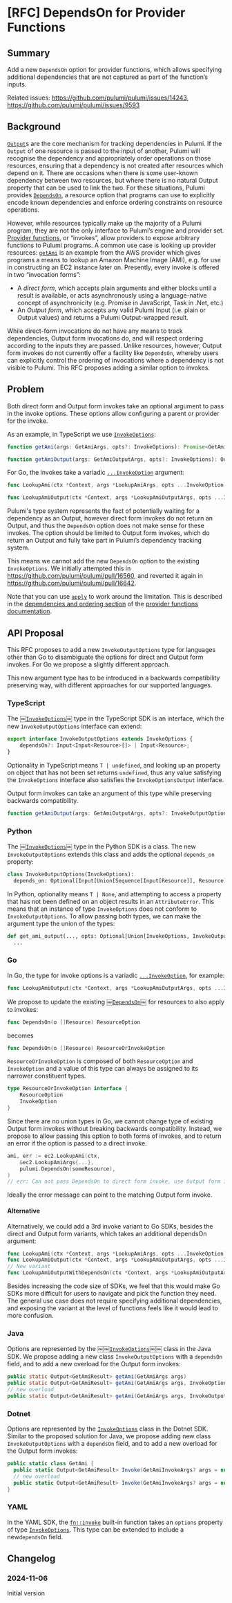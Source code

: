# [RFC] DependsOn for Provider Functions

## Summary

Add a new `DependsOn` option for provider functions, which allows specifying additional dependencies that are not captured as part of the function’s inputs.

Related issues: https://github.com/pulumi/pulumi/issues/14243, https://github.com/pulumi/pulumi/issues/9593

## Background

[`Output`](https://www.pulumi.com/docs/iac/concepts/inputs-outputs/#outputs)s are the core mechanism for tracking dependencies in Pulumi. If the `Output` of one resource is passed to the input of another, Pulumi will recognise the dependency and appropriately order operations on those resources, ensuring that a dependency is not created after resources which depend on it. There are occasions when there is some user-known dependency between two resources, but where there is no natural Output property that can be used to link the two. For these situations, Pulumi provides [`DependsOn`](https://www.pulumi.com/docs/iac/concepts/options/dependson/), a resource option that programs can use to explicitly encode known dependencies and enforce ordering constraints on resource operations.

However, while resources typically make up the majority of a Pulumi program, they are not the only interface to Pulumi’s engine and provider set. [Provider functions](https://www.pulumi.com/docs/iac/concepts/resources/functions/), or “invokes”, allow providers to expose arbitrary functions to Pulumi programs. A common use case is looking up provider resources: [`getAmi`](https://www.pulumi.com/registry/packages/aws/api-docs/ec2/getami/) is an example from the AWS provider which gives programs a means to lookup an Amazon Machine Image (AMI), e.g. for use in constructing an EC2 instance later on. Presently, every invoke is offered in two “invocation forms”:
* A *direct form*, which accepts plain arguments and either blocks until a result is available, or acts asynchronously using a language-native concept of asynchronicity (e.g. Promise in JavaScript, Task in .Net, etc.)
* An *Output form*, which accepts any valid Pulumi Input (i.e. plain or Output values) and returns a Pulumi Output-wrapped result.

While direct-form invocations do not have any means to track dependencies, Output form invocations do, and will respect ordering according to the inputs they are passed. Unlike resources, however, Output form invokes do not currently offer a facility like `DependsOn`, whereby users can explicitly control the ordering of invocations where a dependency is not visible to Pulumi. This RFC proposes adding a similar option to invokes.

## Problem

Both direct form and Output form invokes take an optional argument to pass in the invoke options. These options allow configuring a parent or provider for the invoke.

As an example, in TypeScript we use [`InvokeOptions`](https://www.pulumi.com/docs/reference/pkg/nodejs/pulumi/pulumi/interfaces/InvokeOptions.html):

```typescript 
function getAmi(args: GetAmiArgs, opts?: InvokeOptions): Promise<GetAmiResult> { ... }

function getAmiOutput(args: GetAmiOutputArgs, opts?: InvokeOptions): Output<GetAmiResult> { ... }
```

For Go, the invokes take a variadic [`...InvokeOption`](https://pkg.go.dev/github.com/pulumi/pulumi/sdk/v3/go/pulumi#InvokeOption) argument:

```go
func LookupAmi(ctx *Context, args *LookupAmiArgs, opts ...InvokeOption) (*LookupAmiResult, error) { ... }

func LookupAmiOutput(ctx *Context, args *LookupAmiOutputArgs, opts ...InvokeOption) LookupAmiResultOutput { ... }
```

Pulumi's type system represents the fact of potentially waiting for a dependency as an Output, however direct form invokes do not return an Output, and thus the `DependsOn` option does not make sense for these invokes. The option should be limited to Output form invokes, which do return an Output and fully take part in Pulumi’s dependency tracking system.

This means we cannot add the new `DependsOn` option to the existing `InvokeOptions`. We initially attempted this in https://github.com/pulumi/pulumi/pull/16560, and reverted it again in https://github.com/pulumi/pulumi/pull/16642.

Note that you can use [`apply`](https://www.pulumi.com/docs/iac/concepts/inputs-outputs/apply/) to work around the limitation. This is described in the [dependencies and ordering section](https://www.pulumi.com/docs/iac/concepts/resources/functions/#dependencies-and-ordering) of the [provider functions documentation](https://www.pulumi.com/docs/iac/concepts/resources/functions/).

## API Proposal
This RFC proposes to add a new `InvokeOutputOptions` type for languages other than Go to disambiguate the options for direct and Output form invokes. For Go we propose a slightly different approach.

This new argument type has to be introduced in a backwards compatibility preserving way, with different approaches for our supported languages.

### TypeScript
The [￼`InvokeOptions`￼](https://www.pulumi.com/docs/reference/pkg/nodejs/pulumi/pulumi/interfaces/InvokeOptions.html) type in the TypeScript SDK is an interface, which the new `InvokeOutputOptions` interface can extend:
```typescript
export interface InvokeOutputOptions extends InvokeOptions {
    dependsOn?: Input<Input<Resource>[]> | Input<Resource>;
}
```
Optionality in TypeScript means `T | undefined`, and looking up an property on object that has not been set returns `undefined`, thus any value satisfying the `InvokeOptions` interface also satisfies the `InvokeOptionsOutput` interface.

Output form invokes can take an argument of this type while preserving backwards compatibility.
```typescript
function getAmiOutput(args: GetAmiOutputArgs, opts?: InvokeOutputOptions): Output<GetAmiResult> { ... }
```

### Python

The [￼`InvokeOptions`￼](https://www.pulumi.com/docs/reference/pkg/python/pulumi/#pulumi.InvokeOptions) type in the Python SDK is a class. The new `InvokeOutputOptions` extends this class and adds the optional `depends_on` property:
```python
class InvokeOutputOptions(InvokeOptions):
  depends_on: Optional[Input[Union[Sequence[Input[Resource]], Resource]]]
```

In Python, optionality means `T | None`, and attempting to access a property that has not been defined on an object results in an `AttributeError`. This means that an instance of type `InvokeOptions` does not conform to `InvokeOutputOptions`. To allow passing both types, we can make the argument type the union of the types:

```python
def get_ami_output(..., opts: Optional[Union[InvokeOptions, InvokeOutputOptions]] = None) -> Output[GetAmiResult]
  ...
```

### Go
In Go, the type for invoke options is a variadic [`...InvokeOption`](https://pkg.go.dev/github.com/pulumi/pulumi/sdk/v3/go/pulumi#InvokeOption), for example:
```go
func LookupAmiOutput(ctx *Context, args *LookupAmiOutputArgs, opts ...InvokeOption) LookupAmiResultOutput
```

We propose to update the existing [￼`DependsOn`￼](https://pkg.go.dev/github.com/pulumi/pulumi/sdk/v3/go/pulumi#DependsOn) for resources to also apply to invokes:
```go
func DependsOn(o []Resource) ResourceOption
```
becomes
```go
func DependsOn(o []Resource) ResourceOrInvokeOption
```

`ResourceOrInvokeOption` is composed of both `ResourceOption` and `InvokeOption`  and a value of this type can always be assigned to its narrower constituent types.
```go
type ResourceOrInvokeOption interface {
	ResourceOption
	InvokeOption
}
```

Since there are no union types in Go, we cannot change type of existing Output form invokes without breaking backwards compatibility. Instead, we propose to allow passing this option to both forms of invokes, and to return an error if the option is passed to a direct invoke.

```go
ami, err := ec2.LookupAmi(ctx,
	&ec2.LookupAmiArgs{...},
	pulumi.DependsOn(someResource),
)
// err: Can not pass DependsOn to direct form invoke, use Output form instead
```

Ideally the error message can point to the matching Output form invoke.

#### Alternative

Alternatively, we could add a 3rd invoke variant to Go SDKs, besides the direct and Output form variants, which takes an additional dependsOn argument:

```go
func LookupAmi(ctx *Context, args *LookupAmiArgs, opts ...InvokeOption) (*LookupAmiResult, error) { ... }
func LookupAmiOutput(ctx *Context, args *LookupAmiOutputArgs, opts ...InvokeOption) LookupAmiResultOutput { ... }
// New variant
func LookupAmiOutputWithDependsOn(ctx *Context, args *LookupAmiOutputArgs, dependsOn: []Resource, opts ...InvokeOption) LookupAmiResultOutput { ... }
```

Besides increasing the code size of SDKs, we feel that this would make Go SDKs more difficult for users to navigate and pick the function they need. The general use case does not require specifying additional dependencies, and exposing the variant at the level of functions feels like it would lead to more confusion.

### Java
Options are represented by the [￼￼`InvokeOptions`￼￼](https://github.com/pulumi/pulumi-java/blob/main/sdk/java/pulumi/src/main/java/com/pulumi/deployment/InvokeOptions.java#L20) class in the Java SDK. We propose adding a new class `InvokeOutputOptions` with a `dependsOn` field, and to add a new overload for the Output form invokes:

```java
public static Output<GetAmiResult> getAmi(GetAmiArgs args)
public static Output<GetAmiResult> getAmi(GetAmiArgs args, InvokeOptions options)
// new overload
public static Output<GetAmiResult> getAmi(GetAmiArgs args, InvokeOutputOptions options)
```

### Dotnet
Options are represented by the [`InvokeOptions`](https://www.pulumi.com/docs/reference/pkg/dotnet/Pulumi/Pulumi.InvokeOptions.html) class in the Dotnet SDK. Similar to the proposed solution for Java, we propose adding  new class `InvokeOutputOptions` with a `dependsOn` field, and to add a new overload for the Output form invokes:
```csharp
public static class GetAmi {
  public static Output<GetAmiResult> Invoke(GetAmiInvokeArgs? args = null, InvokeOptions? options = null)
  // new overload
  public static Output<GetAmiResult> Invoke(GetAmiInvokeArgs? args = null, InvokeOutputOptions? options = null)
}
```

### YAML
In the YAML SDK, the [`fn::invoke`](https://www.pulumi.com/docs/iac/languages-sdks/yaml/yaml-language-reference/#fninvoke) built-in function takes an `options` property of type [`InvokeOptions`](https://www.pulumi.com/docs/iac/languages-sdks/yaml/yaml-language-reference/#invoke-options). This type can be extended to include a new`dependsOn` field.

## Changelog
### 2024-11-06
Initial version
